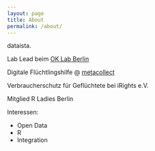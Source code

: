 ```yaml
---
layout: page
title: About
permalink: /about/
---
```


dataista.

Lab Lead beim [OK Lab Berlin](https://codefor.de/berlin/)

Digitale Flüchtlingshilfe @ [metacollect](metacollect.org/)

Verbraucherschutz für Geflüchtete bei iRights e.V.

Mitglied R Ladies Berlin


Interessen:
- Open Data
- R
- Integration
